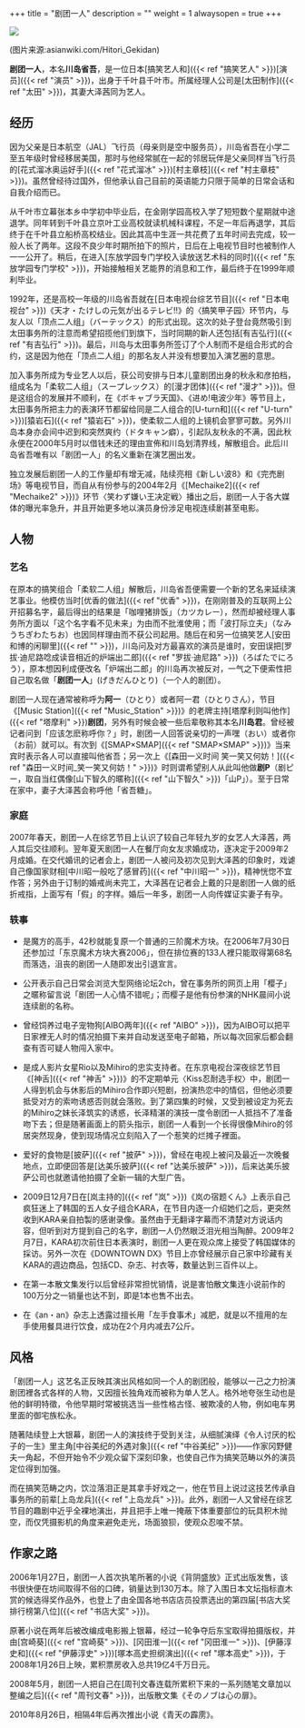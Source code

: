 +++
title = "剧团一人"
description = ""
weight = 1
alwaysopen = true
+++


![](https://i.imgur.com/LKnZCxS.jpg)

(图片来源:asianwiki.com/Hitori_Gekidan)

**剧团一人**，本名**川岛省吾**，是一位日本[搞笑艺人和]({{< ref "搞笑艺人" >}})[演员]({{< ref "演员" >}})，出身于千叶县千叶市。所属经理人公司是[太田制作]({{< ref "太田" >}})，其妻大泽茜同为艺人。

<!--more-->

经历
----

因为父亲是日本航空（JAL）飞行员（母亲则是空中服务员），川岛省吾在小学二至五年级时曾经移居美国，那时与他经常腻在一起的邻居玩伴是父亲同样当飞行员的[花式溜冰奥运好手]({{< ref "花式溜冰" >}})[村主章枝]({{< ref "村主章枝" >}})。虽然曾经待过国外，但他承认自己目前的英语能力只限于简单的日常会话和自我介绍而已。

从千叶市立幕张本乡中学初中毕业后，在金刚学园高校入学了短短数个星期就中途退学。同年转到千叶县立京叶工业高校就读机械科课程，不足一年后再退学，其后终于在千叶县立船桥高校结业。因此其高中生涯一共花费了五年时间去完成，较一般人长了两年。这段不良少年时期所拍下的照片，日后在上电视节目时也被制作人一一公开了。稍后，在进入[东放学园专门学校入读放送艺术科的同时]({{< ref "东放学园专门学校" >}})，开始接触相关艺能界的消息和工作，最后终于在1999年顺利毕业。

1992年，还是高校一年级的川岛省吾就在[日本电视台综艺节目]({{< ref "日本电视台" >}})《天才・たけしの元気が出るテレビ!!》的〈搞笑甲子园〉环节内，与友人以「顶点二人组」（バーテックス）的形式出现。这次的处子登台竟然吸引到太田事务所的注意而希望招揽他们到旗下，当时同期的新人还包括[有吉弘行]({{< ref "有吉弘行" >}})。最后，川岛与太田事务所签订了个人制而不是组合形式的合约，这是因为他在「顶点二人组」的那名友人并没有想要加入演艺圈的意思。

加入事务所成为专业艺人以后，获公司安排与日本儿童剧团出身的秋永和彦拍档，组成名为「柔软二人组」（スープレックス）的[漫才团体]({{< ref "漫才" >}})。但是这组合的发展并不顺利，在《ボキャブラ天国》、《进め!电波少年》等节目上，太田事务所把主力的表演环节都留给同是二人组合的[U-turn和]({{< ref "U-turn" >}})[猿岩石]({{< ref "猿岩石" >}})，使柔软二人组的上镜机会寥寥可数。另外川岛本身亦会间中迟到和突然爽约（ドタキャン癖），引起队友秋永的不满，因此秋永便在2000年5月时以借钱未还的理由宣佈和川岛划清界线，解散组合。此后川岛省吾唯有以「剧团一人」的名义重新在演艺圈出发。

独立发展后剧团一人的工作量却有增无减，陆续亮相《新しい波8》和《完売剧场》等电视节目，而自从有份参与的2004年2月《[Mechaike2]({{< ref "Mechaike2" >}})》环节〈笑わず嫌い王决定戦〉播出之后，剧团一人于各大媒体的曝光率急升，并且开始更多地以演员身份涉足电视连续剧甚至电影。

人物
----

### 艺名

在原本的搞笑组合「柔软二人组」解散后，川岛省吾便需要一个新的艺名来延续演艺事业。他模仿当时[优香的做法]({{< ref "优香" >}})，在刚刚普及的互联网上公开招募名字，最后得出的结果是「咖哩猪排饭」（カツカレー），然而却被经理人事务所方面以「这个名字看不见未来」为由而不批淮使用；而「波打际立夫」（なみうちぎわたちお）也因同样理由而不获公司起用。随后在和另一位搞笑艺人[安田和博的闲聊里]({{< ref "" >}})，川岛问及对方最喜欢的演员是谁时，安田误把[罗拔·迪尼路唸成读音相近的炉端出二郎]({{< ref "罗拔·迪尼路" >}})（ろばたでにろう），原本想因利成便改名「炉端出二郎」的川岛再次被反对，一气之下便索性把自己取名做「**剧团一人**」(げきだんひとり)（一个人的剧团）。

剧团一人现在通常被称呼为**阿一**（ひとり）或者阿一君（ひとりさん），节目《[Music
Station]({{< ref "Music_Station" >}})》的老牌主持[塔摩利则叫他作]({{< ref "塔摩利" >}})**剧团**，另外有时候会被一些后辈敬称其本名**川岛君**。曾经被记者问到「应该怎麽称呼你？」时，剧团一人回答说亲切的一声嘿（おい）或者你（お前）就可以。有次到《[SMAP×SMAP]({{< ref "SMAP×SMAP" >}})》当来宾时表示各人可以直接叫他省吾；另一次上《[森田一义时间
笑一笑又何妨！]({{< ref "森田一义时间_笑一笑又何妨！" >}})》时则谓希望别人从此叫他做**剧P**（剧ピー，取自当红偶像[山下智久的暱称]({{< ref "山下智久" >}})「山P」）。至于日常在家中，妻子大泽茜会称呼他「省吾糖」。

### 家庭

2007年春天，剧团一人在综艺节目上认识了较自己年轻九岁的女艺人大泽茜，两人其后交往顺利。翌年夏天剧团一人在餐厅向女友求婚成功，逐决定于2009年2月成婚。在交代婚讯的记者会上，剧团一人被问及初次见到大泽茜的印象时，戏谑自己像国家财相[中川昭一般吃了感冒药]({{< ref "中川昭一" >}})，精神恍惚不宜作答；另外由于订制的婚戒尚未完工，大泽茜在记者会上戴的只是剧团一人做的纸折戒指，上面写有「假」的字样。婚后一年多，剧团一人向传媒证实妻子有孕。

### 轶事

-   是魔方的高手，42秒就能复原一个普通的三阶魔术方块。在2006年7月30日还参加过「东京魔术方块大赛2006」，但在排位赛的133人裡只能取得第68名而落选，沮丧的剧团一人随即发出引退宣言。

<!-- -->

-   公开表示自己日常会浏览大型网络论坛2ch，曾在事务所的网页上用「樱子」之暱称留言说「剧团一人心情不错呢」；而樱子是他有份参演的NHK晨间小说连续剧的名称。

<!-- -->

-   曾经饲养过电子宠物狗[AIBO两年]({{< ref "AIBO" >}})，因为AIBO可以把平日家裡无人时的情况拍摄下来并自动发送至电子邮箱，所以每次回家后都会翻查有否可疑人物闯入家中。

<!-- -->

-   是成人影片女星Rio以及Mihiro的忠实支持者。在东京电视台深夜综艺节目《[神舌]({{< ref "神舌" >}})》的不定期单元〈Kiss忍耐选手权〉中，剧团一人得到机会与休影后的Mihiro合作即兴短剧，扮演热恋中的情侣，但他必须要抵受对方的索吻诱惑否则就会落败。到了第四集的时候，又受到被设定为死去的Mihiro之妹长泽筑实的诱惑，长泽精湛的演技一度令剧团一人抵挡不了准备吻下去；但是随著画面上的箭头指示，剧团一人看到一个长得很像Mihiro的邻居突然现身，使到现场情况立刻陷入了一个惹笑的烂摊子裡面。

<!-- -->

-   爱好的食物是[披萨]({{< ref "披萨" >}})，曾经在电视上被问及最近一次晚餐地点，立即便回答是[达美乐披萨]({{< ref "达美乐披萨" >}})，后来达美乐披萨公司也就邀请他拍摄了全新一辑的大型广告。

<!-- -->

-   2009日12月7日在[岚主持的]({{< ref "岚" >}})《岚の宿题くん》上表示自己疯狂迷上了韩国的五人女子组合KARA，在节目内逐一介绍她们之后，更突然收到KARA亲自拍製的感谢录像。虽然由于无翻译字幕而不清楚对方说话内容，但听到对方提到自己的名字，剧团一人仍然眼泛泪光相当陶醉。2009年2月7日，KARA初次前住日本表演时，剧团一人更在观众席上接受了韩国媒体的採访。另外一次在《DOWNTOWN
    DX》节目上亦曾经展示自己家中珍藏有关KARA的週边商品，包括CD、杂志、衬衣等，数量达到三百件以上。

<!-- -->

-   在第一本散文集发行以后曾经非常担忧销情，说是害怕散文集连小说前作的100万分之一销量也达不到，即是1本也售不出去。

<!-- -->

-   在《an・an》杂志上透露过擅长用「左手食事术」减肥，就是以不擅用的左手使用餐具进行饮食，成功在2个月内减去7公斤。

风格
----

「剧团一人」这艺名正反映其演出风格如同一个人的剧团般，能够以一己之力扮演剧团裡各式各样的人物，又因擅长独角戏而被称为单人艺人。格外地夸张生动也是他的鲜明特徵，令他早期时常被挑选当一些性格古怪、被欺凌的人物，例如电车男里面的御宅族松永。

随著陆续登上大银幕，剧团一人的演技终于受到关注，从细腻演绎《令人讨厌的松子的一生》里主角[中谷美纪的外遇对象]({{< ref "中谷美纪" >}})——作家冈野健夫一角起，不但开始令不少观众留下深刻印象，也使自己作为搞笑范畴以外的演员定位得到加强。

而在搞笑范畴之内，饮泣落泪正是其拿手好戏之一，他在节目上说过这技艺传承自事务所的前辈[上岛龙兵]({{< ref "上岛龙兵" >}})。此外，剧团一人又曾经在综艺节目的趣剧中近乎全裸地演出，并且把手上唯一掩蔽下体重要部位的玩具积木抛空，而仅凭摄影机的角度来避免走光，场面狼狈，使观众忍唆不禁。

作家之路
--------

2006年1月27日，剧团一人首次执笔所著的小说《背阴盛放》正式出版发售，该书很快便在坊间取得不俗的口碑，销量达到130万本。除了入围日本文坛指标直木赏的候选得奖作品外，也登上了由全国各地书店店员投票选出的第四届[书店大奖排行榜第八位]({{< ref "书店大奖" >}})。

原著小说在两年后被改编成电影搬上银幕，经过一轮争夺后东宝取得拍摄版权，并由[宫崎葵]({{< ref "宫崎葵" >}})、[冈田淮一]({{< ref "冈田淮一" >}})、[伊藤淳史和]({{< ref "伊藤淳史" >}})[塚本高史担纲演出]({{< ref "塚本高史" >}})，于2008年1月26日上映，累积票房收入总共19亿4千万日元。

2008年5月，剧团一人把自己在[周刊文春连载所累积下来的一系列随笔文章加以整编之后]({{< ref "周刊文春" >}})，出版散文集《そのノブは心の扉》。

2010年8月26日，相隔4年后再次推出小说《青天の霹雳》。
